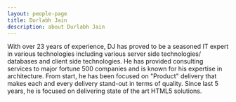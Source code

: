 ```yaml
---
layout: people-page
title: Durlabh Jain
description: about Durlabh Jain
---
```


With over 23 years of experience, DJ has proved to be a seasoned IT expert in various technologies including various server side technologies/ databases and client side technologies. He has provided consulting services to major fortune 500 companies and is known for his expertise in architecture. From start, he has been focused on "Product" delivery that makes each and every delivery stand-out in terms of quality. Since last 5 years, he is focused on delivering state of the art HTML5 solutions.
